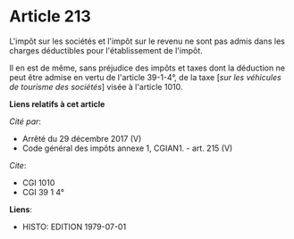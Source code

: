 # Article 213

L'impôt sur les sociétés et l'impôt sur le revenu ne sont pas admis dans les charges déductibles pour l'établissement de
l'impôt.

Il en est de même, sans préjudice des impôts et taxes dont la déduction ne peut être admise en vertu de l'article 39-1-4°, de
la taxe [*sur les véhicules de tourisme des sociétés*] visée à l'article 1010.

**Liens relatifs à cet article**

_Cité par_:

  - Arrêté du 29 décembre 2017 (V)
  - Code général des impôts annexe 1, CGIAN1. - art. 215 (V)

_Cite_:

  - CGI 1010
  - CGI 39 1 4°

**Liens**:

  - HISTO: EDITION 1979-07-01
